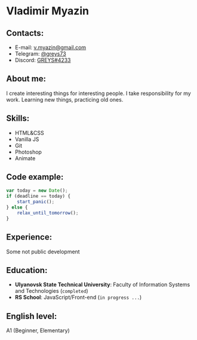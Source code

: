 # Vladimir Myazin

## Contacts:

- E-mail: v.myazin@gmail.com
- Telegram: [@greys73](https://t.me/greys73)
- Discord: [GREYS#4233](https://discordapp.com/users/543466109719019531/)

## About me:

I create interesting things for interesting people. I take responsibility for my work. Learning new things, practicing old ones.

## Skills:

- HTML&CSS
- Vanilla JS
- Git
- Photoshop
- Animate

## Code example:

```javascript
var today = new Date();
if (deadline == today) {
    start_panic();
} else {
    relax_until_tomorrow();
}
```

## Experience:

Some not public development

## Education:

- **Ulyanovsk State Technical University**: Faculty of Information Systems and Technologies (`completed`)
- **RS School**: JavaScript/Front-end (`in progress ...`) 

## English level:
A1 (Beginner, Elementary)
